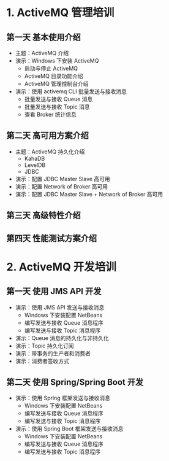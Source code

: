 # 1. ActiveMQ 管理培训

## 第一天 基本使用介绍

- 主题：ActiveMQ 介绍
- 演示：Windows 下安装 ActiveMQ
  - 启动与停止 ActiveMQ
  - ActiveMQ 目录功能介绍
  - ActiveMQ 管理控制台介绍
- 演示：使用 activemq CLI 批量发送与接收消息
  - 批量发送与接收 Queue 消息
  - 批量发送与接收 Topic 消息
  - 查看 Broker 统计信息

## 第二天 高可用方案介绍

- 主题：ActiveMQ 持久化介绍
  - KahaDB
  - LevelDB
  - JDBC 
- 演示：配置 JDBC Master Slave 高可用
- 演示：配置 Network of Broker 高可用
- 演示：配置 JDBC Master Slave + Network of Broker 高可用

## 第三天 高级特性介绍

## 第四天 性能测试方案介绍

# 2. ActiveMQ 开发培训

## 第一天 使用 JMS API 开发

- 演示：使用 JMS API 发送与接收消息
  - Windows 下安装配置 NetBeans
  - 编写发送与接收 Queue 消息程序
  - 编写发送与接收 Topic 消息程序
- 演示：Queue 消息的持久化与非持久化
- 演示：Topic 持久化订阅
- 演示：带事务的生产者和消费者
- 演示：消费者签收方式

## 第二天 使用 Spring/Spring Boot 开发

- 演示：使用 Spring 框架发送与接收消息
  - Windows 下安装配置 NetBeans
  - 编写发送与接收 Queue 消息程序
  - 编写发送与接收 Topic 消息程序
- 演示：使用 Spring Boot 框架发送与接收消息
  - Windows 下安装配置 NetBeans
  - 编写发送与接收 Queue 消息程序
  - 编写发送与接收 Topic 消息程序

